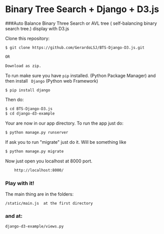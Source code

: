 
# Binary Tree Search + Django + D3.js
###Auto Balance Binary Three Search or AVL tree  ( self-balancing binary search tree.) display with D3.js

Clone this repository:
```sh
$ git clone https://github.com/GerardoLSJ/BTS-Django-D3.js.git

OR

Download as zip.
```


To run make sure you have ``` pip ``` installed. (Python Package Manager) and then install ``` Django``` (Python web Framework)
```sh
$ pip install django
```
Then do:

```sh
$ cd BTS-Django-D3.js
$ cd django-d3-example
```

Your are now in our app directory. To run the app just do:

```sh
$ python manage.py runserver
```

If ask you to run "migrate" just do it. Will be something like

```sh
$ python manage.py migrate
```


Now just open you localhost at 8000 port.

```sh
    http://localhost:8000/
```

### Play with it!


The main thing are in the folders:
```
/static/main.js  at the first directory
```
### and at:
```
django-d3-example/views.py
```
